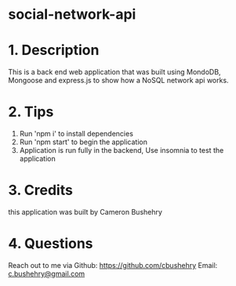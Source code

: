 # social-network-api

# 1. Description
This is a back end web application that was built using MondoDB, Mongoose and express.js to show how a NoSQL network api works.

# 2. Tips
1. Run 'npm i' to install dependencies
2. Run 'npm start' to begin the application
3. Application is run fully in the backend, Use insomnia to test the application

# 3. Credits
this application was built by Cameron Bushehry

# 4. Questions
Reach out to me via
 Github: https://github.com/cbushehry
 Email: c.bushehry@gmail.com
